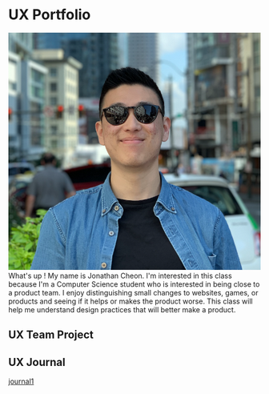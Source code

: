 # UX Portfolio
![picture of jonathan](assets/pictureOfMe.png)
What's up ! My name is Jonathan Cheon. I'm interested in this class because I'm a Computer Science student who is interested in being close to a product team. I enjoy distinguishing small changes to websites, games, or products and seeing if it helps or makes the product worse. This class will help me understand design practices that will better make a product.


## UX Team Project


## UX Journal

[journal1](journal-01/README.md)
